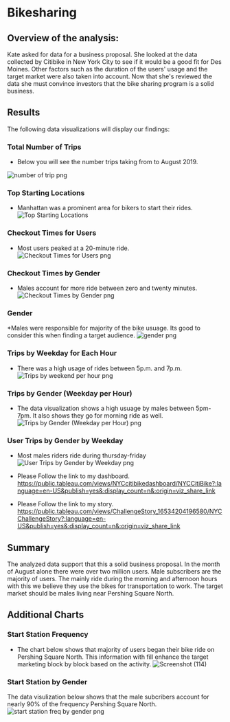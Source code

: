 # Bikesharing

## Overview of the analysis:
Kate asked for data for a business proposal. She looked at the data collected by Citibike in New York City to see if it would be a good fit for Des Moines. Other factors such as the duration of the users' usage and the target market were also taken into account. Now that she's reviewed the data she must convince investors that the bike sharing program is a solid business.

## Results 
The following data visualizations will display our findings:

### Total Number of Trips 
* Below you will see the number trips taking from to August 2019.

![number of trip png](https://user-images.githubusercontent.com/96156893/170094044-a00b8189-9702-4c75-b514-260f4e87c6e8.png)


### Top Starting Locations 
* Manhattan was a prominent area for bikers to start their rides.
![Top Starting Locations](https://user-images.githubusercontent.com/96156893/170094059-e01cdc42-23ce-49c3-bf84-6dc37d58aeba.png)

### Checkout Times for Users 
* Most users peaked at a 20-minute ride. 
![Checkout Times for Users png](https://user-images.githubusercontent.com/96156893/170094096-6d3dc914-880e-4480-9a6d-378d4a739e20.png)

### Checkout Times by Gender
* Males account for more ride between zero and twenty minutes.
![Checkout Times by Gender png](https://user-images.githubusercontent.com/96156893/170094107-a23a7232-798e-41f1-9a13-fe90e9c88b59.png)

### Gender
*Males were responsible for majority of the bike usuage. Its good to consider this when finding a target audience.
![gender png](https://user-images.githubusercontent.com/96156893/170094162-48ebb8a9-1211-42da-beb8-510b11b7d21d.png)

### Trips by Weekday for Each Hour
* There was a high usage of rides between 5p.m. and 7p.m.
![Trips by weekend per hour png](https://user-images.githubusercontent.com/96156893/170094190-77f4b5f8-8772-460c-b366-cacbf22108ed.png)

### Trips by Gender (Weekday per Hour)
* The data visualization shows a high usuage by males between 5pm-7pm. It also shows they go for morning ride as well.
![Trips by Gender (Weekday per Hour) png](https://user-images.githubusercontent.com/96156893/170094194-c3184f26-76e6-4b14-8381-95462932b6f8.png)

### User Trips by Gender by Weekday
* Most males riders ride during thursday-friday
![User Trips by Gender by Weekday png](https://user-images.githubusercontent.com/96156893/170094231-cb2e4ea2-7dbb-4aad-9258-8c5d9f095b66.png)

* Please Follow the link to my dashboard. 
https://public.tableau.com/views/NYCcitibikedashboard/NYCCitiBike?:language=en-US&publish=yes&:display_count=n&:origin=viz_share_link

* Please Follow the link to my story. 
https://public.tableau.com/views/ChallengeStory_16534204196580/NYCChallengeStory?:language=en-US&publish=yes&:display_count=n&:origin=viz_share_link

## Summary 
The analyzed data support that this a solid business proposal. In the month of August alone there were over two million users. Male subscribers are the majority of users. The mainly ride during the morning and afternoon hours with this we believe they use the bikes for transportation to work.  The target market should be males living near Pershing Square North. 

## Additional Charts 
### Start Station Frequency 
* The chart below shows that majority of users began their bike ride on Pershing Square North. This information with fill enhance the target marketing block by block based on the activity. 
![Screenshot (114)](https://user-images.githubusercontent.com/96156893/170112313-1402544f-f63a-482f-9ce9-0f010a9b9430.png)
### Start Station by Gender 
The data visulization below shows that the male subcribers account for nearly 90% of the frequency Pershing Square North. 
![start station freq by gender png](https://user-images.githubusercontent.com/96156893/170114788-81183012-8830-4579-9a66-90ed100c973e.png)

